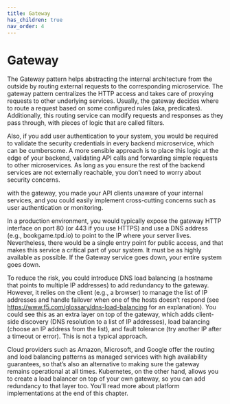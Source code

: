 ```yaml
---
title: Gateway
has_children: true
nav_order: 4
---
```


# Gateway
The Gateway pattern helps abstracting the internal architecture from the outside by routing external requests to the corresponding microservice.
The gateway pattern centralizes the HTTP access and takes care of proxying
requests to other underlying services. Usually, the gateway decides where to route a request
based on some configured rules (aka, predicates). Additionally, this routing service can
modify requests and responses as they pass through, with pieces of logic that are called
filters.

Also, if you add user authentication to your system, you would be required to validate the security credentials in every backend microservice, which can be cumbersome. A more sensible approach is to place this logic at the edge of your backend, validating API calls and forwarding simple requests to other microservices. As long as you ensure the rest of the backend services are not externally reachable, you don’t need to worry about security concerns.

with the gateway, you made your API clients unaware of your internal services, and you could easily 
implement cross-cutting concerns such as user authentication or monitoring.

In a production environment, you would 
typically expose the gateway HTTP interface on port 80 (or 443 if you use HTTPS) and use a DNS 
address (e.g., bookgame.tpd.io) to point to the IP where your server lives. Nevertheless, 
there would be a single entry point for public access, and that makes this service a 
critical part of your system. It must be as highly available as possible. If the Gateway 
service goes down, your entire system goes down.

To reduce the risk, you could introduce DNS load balancing (a hostname that points 
to multiple IP addresses) to add redundancy to the gateway. However, it relies on the 
client (e.g., a browser) to manage the list of IP addresses and handle failover when one 
of the hosts doesn’t respond (see https://www.f5.com/glossary/dns-load-balancing for an explanation). You could see this as an extra layer on top of 
the gateway, which adds client-side discovery (DNS resolution to a list of IP addresses), 
load balancing (choose an IP address from the list), and fault tolerance (try another IP 
after a timeout or error). This is not a typical approach.

Cloud providers such as Amazon, Microsoft, and Google offer the routing and 
load balancing patterns as managed services with high availability guarantees, so 
that’s also an alternative to making sure the gateway remains operational at all times. 
Kubernetes, on the other hand, allows you to create a load balancer on top of your own 
gateway, so you can add redundancy to that layer too. You’ll read more about platform 
implementations at the end of this chapter.